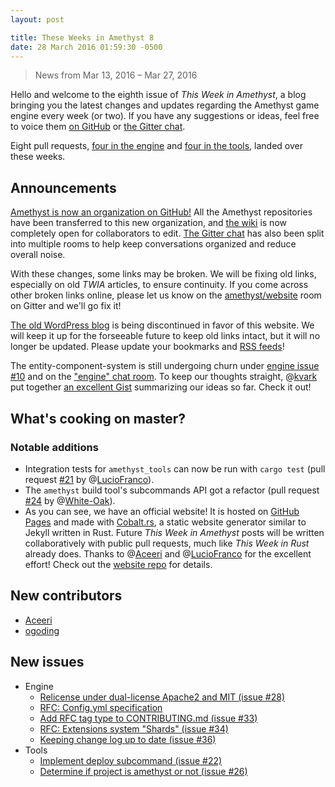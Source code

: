 ```yaml
---
layout: post

title: These Weeks in Amethyst 8
date: 28 March 2016 01:59:30 -0500
---
```


> News from Mar 13, 2016 – Mar 27, 2016

Hello and welcome to the eighth issue of *This Week in Amethyst*, a blog
bringing you the latest changes and updates regarding the Amethyst game engine
every week (or two). If you have any suggestions or ideas, feel free to voice
them [on GitHub][gh] or [the Gitter chat][gc].

[gh]: https://github.com/amethyst/website
[gc]: https://gitter.im/orgs/amethyst/rooms

Eight pull requests, [four in the engine][ep] and [four in the tools][tp],
landed over these weeks.

[ep]: https://github.com/amethyst/amethyst/pulls?q=is:pr+closed:2016-03-13..2016-03-27
[tp]: https://github.com/amethyst/tools/pulls?q=is:pr+closed:2016-03-13..2016-03-27

## Announcements

[Amethyst is now an organization on GitHub!][e27] All the Amethyst
repositories have been transferred to this new organization, and
[the wiki][wi] is now completely open for collaborators to edit.
[The Gitter chat][gc] has also been split into multiple rooms to help keep
conversations organized and reduce overall noise.

[e27]: https://github.com/amethyst/amethyst/issues/27
[wi]: https://github.com/amethyst/amethyst/wiki

With these changes, some links may be broken. We will be fixing old links,
especially on old *TWIA* articles, to ensure continuity. If you come across
other broken links online, please let us know on the [amethyst/website][wg]
room on Gitter and we'll go fix it!

[wg]: https://gitter.im/amethyst/website

[The old WordPress blog][ob] is being discontinued in favor of this website.
We will keep it up for the forseeable future to keep old links intact, but it
will no longer be updated. Please update your bookmarks and [RSS feeds][rf]!

[ob]: https://blog.amethyst.rs/
[rf]: https://www.amethyst.rs/rss.xml

The entity-component-system is still undergoing churn under
[engine issue #10][e10] and on the ["engine" chat room][ec]. To keep our
thoughts straight, @[kvark][kv] put together [an excellent Gist][gi]
summarizing our ideas so far. Check it out!

[e10]: https://github.com/amethyst/amethyst/issues/10
[ec]: https://gitter.im/amethyst/engine
[kv]: https://github.com/kvark
[gi]: https://gist.github.com/kvark/168b132818aa6f6ef4db

## What's cooking on master?

### Notable additions

* Integration tests for `amethyst_tools` can now be run with `cargo test`
  (pull request [#21][t21] by @[LucioFranco][lf]).
* The `amethyst` build tool's subcommands API got a refactor (pull request
  [#24][t24] by @[White-Oak][wo]).
* As you can see, we have an official website! It is hosted on
  [GitHub Pages][gp] and made with [Cobalt.rs][co], a static website generator
  similar to Jekyll written in Rust. Future *This Week in Amethyst* posts will
  be written collaboratively with public pull requests, much like *This Week in
  Rust* already does. Thanks to @[Aceeri][ac] and @[LucioFranco][lf] for the
  excellent effort! Check out the [website repo][gh] for details.

[t21]: https://github.com/amethyst/tools/pull/21
[lf]: https://github.com/LucioFranco

[t24]: https://github.com/amethyst/tools/pull/24
[wo]: https://github.com/White-Oak

[gp]: https://pages.github.com/
[co]: https://github.com/cobalt-org/cobalt.rs
[ac]: https://github.com/Aceeri
[lf]: https://github.com/LucioFranco

## New contributors

* [Aceeri][ac]
* [ogoding][og]

[og]: https://github.com/ogoding

## New issues

* Engine
  * [Relicense under dual-license Apache2 and MIT (issue #28)][e28]
  * [RFC: Config.yml specification][e29]
  * [Add RFC tag type to CONTRIBUTING.md (issue #33)][e33]
  * [RFC: Extensions system "Shards" (issue #34)][e34]
  * [Keeping change log up to date (issue #36)][e36]
* Tools
  * [Implement deploy subcommand (issue #22)][t22]
  * [Determine if project is amethyst or not (issue #26)][t26]

[e28]: https://github.com/amethyst/amethyst/issues/28
[e29]: https://github.com/amethyst/amethyst/issues/29
[e33]: https://github.com/amethyst/amethyst/issues/33
[e34]: https://github.com/amethyst/amethyst/issues/34
[e36]: https://github.com/amethyst/amethyst/issues/36

[t22]: https://github.com/amethyst/tools/issues/22
[t26]: https://github.com/amethyst/tools/issues/26
